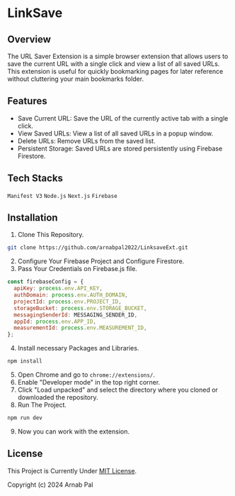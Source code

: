 # LinkSave

## Overview

The URL Saver Extension is a simple browser extension that allows users to save the current URL with a single click and view a list of all saved URLs. This extension is useful for quickly bookmarking pages for later reference without cluttering your main bookmarks folder.

## Features

- Save Current URL: Save the URL of the currently active tab with a single click.
- View Saved URLs: View a list of all saved URLs in a popup window.
- Delete URLs: Remove URLs from the saved list.
- Persistent Storage: Saved URLs are stored persistently using Firebase Firestore.

## Tech Stacks

`Manifest V3` `Node.js` `Next.js` `Firebase`

## Installation

1. Clone This Repository.
```bash
git clone https://github.com/arnabpal2022/LinksaveExt.git
```
2. Configure Your Firebase Project and Configure Firestore.
3. Pass Your Credentials on Firebase.js file.
```javascript
const firebaseConfig = {
  apiKey: process.env.API_KEY,
  authDomain: process.env.AUTH_DOMAIN,
  projectId: process.env.PROJECT_ID,
  storageBucket: process.env.STORAGE_BUCKET,
  messagingSenderId: MESSAGING_SENDER_ID,
  appId: process.env.APP_ID,
  measurementId: process.env.MEASUREMENT_ID,
};
```
4. Install necessary Packages and Libraries.
```bash
npm install
```
5. Open Chrome and go to `chrome://extensions/`.
6. Enable "Developer mode" in the top right corner.
7. Click "Load unpacked" and select the directory where you cloned or downloaded the repository.
8. Run The Project.
```bash
npm run dev
```
9. Now you can work with the extension.

## License

This Project is Currently Under [MIT License](https://github.com/arnabpal2022/LinksaveExt/LICENSE). 

Copyright (c) 2024 Arnab Pal
